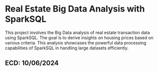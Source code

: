 # Real Estate Big Data Analysis with SparkSQL
This project involves the Big Data analysis of real estate transaction data using SparkSQL. The goal is to derive insights on housing prices based on various criteria. This analysis showcases the powerful data processing capabilities of SparkSQL in handling large datasets efficiently.
## ECD: 10/06/2024
